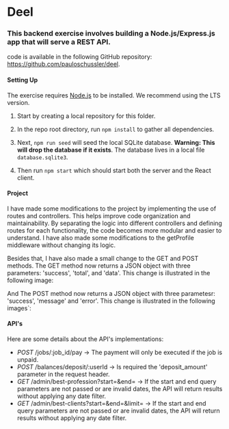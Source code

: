 # Deel
 
### This backend exercise involves building a Node.js/Express.js app that will serve a REST API.

code is available in the following GitHub repository: https://github.com/pauloschussler/deel.

#### Setting Up

The exercise requires [Node.js](https://nodejs.org/en/) to be installed. We recommend using the LTS version.

1. Start by creating a local repository for this folder.

2. In the repo root directory, run `npm install` to gather all dependencies.

3. Next, `npm run seed` will seed the local SQLite database. **Warning: This will drop the database if it exists**. The database lives in a local file `database.sqlite3`.

4. Then run `npm start` which should start both the server and the React client.

#### Project

I have made some modifications to the project by implementing the use of routes and controllers. This helps improve code organization and maintainability. By separating the logic into different controllers and defining routes for each functionality, the code becomes more modular and easier to understand.
I have also made some modifications to the getProfile middleware without changing its logic.

Besides that, I have also made a small change to the GET and POST methods. The GET method now returns a JSON object with three parameters: 'success', 'total', and 'data'. This change is illustrated in the following image: 

And The POST method now returns a JSON object with three parametesr: 'success', 'message' and 'error'. This change is illustrated in the following images`:


#### API's

Here are some details about the API's implementations:

* _POST_ /jobs/:job_id/pay -> The payment will only be executed if the job is unpaid.
* _POST_ /balances/deposit/:userId -> Is required the 'deposit_amount' parameter in the request header.
* _GET_ /admin/best-profession?start=<date>&end=<date> -> If the start and end query parameters are not passed or are invalid dates, the API will return results without applying any date filter.
* _GET_ /admin/best-clients?start=<date>&end=<date>&limit=<integer> -> If the start and end query parameters are not passed or are invalid dates, the API will return results without applying any date filter.


